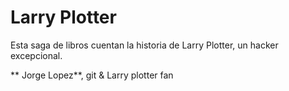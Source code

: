 # Larry Plotter

Esta saga de libros cuentan la historia de Larry Plotter, un hacker excepcional.


** Jorge Lopez**, git & Larry plotter fan
